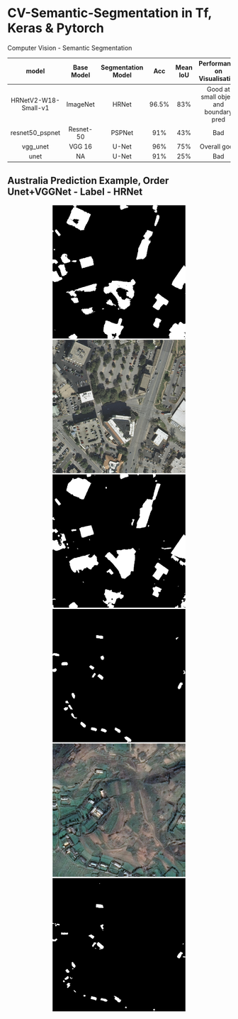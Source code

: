 # CV-Semantic-Segmentation in Tf, Keras & Pytorch   
Computer Vision - Semantic Segmentation


| model                | Base Model    | Segmentation Model | Acc  | Mean IoU | Performance on Visualisation |   
| :--:                 | :--:          | :--:               | :--: | :--:     | :--:   |  
| HRNetV2-W18-Small-v1 | ImageNet      | HRNet              | 96.5%| 83%      | Good at small object and boundary pred   | 
| resnet50_pspnet      | Resnet-50     | PSPNet             | 91%  | 43%      | Bad    | 
| vgg_unet             | VGG 16        | U-Net              | 96%  | 75%      | Overall good    | 
| unet                 | NA            | U-Net              | 91%  | 25%      | Bad    | 



## Australia Prediction Example, Order Unet+VGGNet - Label - HRNet
<div align="center"><img src="https://github.com/ccalvin97/CV-Semantic-Segmentation/blob/master/Picture/austin16_20_.png" width="300"/><img src="https://github.com/ccalvin97/CV-Semantic-Segmentation/blob/master/Picture/austin16_20_1.png" width="300"/></center><img src="https://github.com/ccalvin97/CV-Semantic-Segmentation/blob/master/Picture/austin16_20__hrnet.png" width="300"/></center> 

<div align="center"><img src="https://github.com/ccalvin97/CV-Semantic-Segmentation/blob/master/Picture/test_215_.png" width="300"/><img src="https://github.com/ccalvin97/CV-Semantic-Segmentation/blob/master/Picture/test_215_1.png" width="300"/></center><img src="https://github.com/ccalvin97/CV-Semantic-Segmentation/blob/master/Picture/test_215__hrnet.png" width="300"/></center>   

